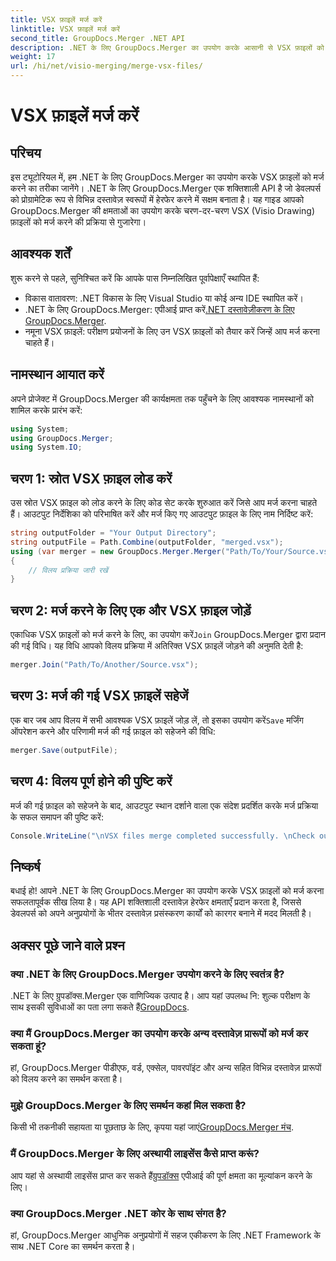 ```yaml
---
title: VSX फ़ाइलें मर्ज करें
linktitle: VSX फ़ाइलें मर्ज करें
second_title: GroupDocs.Merger .NET API
description: .NET के लिए GroupDocs.Merger का उपयोग करके आसानी से VSX फ़ाइलों को मर्ज करना सीखें। यह व्यापक गाइड दस्तावेज़ हेरफेर कार्यों को सरल बनाता है।
weight: 17
url: /hi/net/visio-merging/merge-vsx-files/
---
```


# VSX फ़ाइलें मर्ज करें

## परिचय
इस ट्यूटोरियल में, हम .NET के लिए GroupDocs.Merger का उपयोग करके VSX फ़ाइलों को मर्ज करने का तरीका जानेंगे। .NET के लिए GroupDocs.Merger एक शक्तिशाली API है जो डेवलपर्स को प्रोग्रामेटिक रूप से विभिन्न दस्तावेज़ स्वरूपों में हेरफेर करने में सक्षम बनाता है। यह गाइड आपको GroupDocs.Merger की क्षमताओं का उपयोग करके चरण-दर-चरण VSX (Visio Drawing) फ़ाइलों को मर्ज करने की प्रक्रिया से गुजारेगा।
## आवश्यक शर्तें
शुरू करने से पहले, सुनिश्चित करें कि आपके पास निम्नलिखित पूर्वापेक्षाएँ स्थापित हैं:
- विकास वातावरण: .NET विकास के लिए Visual Studio या कोई अन्य IDE स्थापित करें।
-  .NET के लिए GroupDocs.Merger: एपीआई प्राप्त करें[.NET दस्तावेज़ीकरण के लिए GroupDocs.Merger](https://tutorials.groupdocs.com/merger/net/).
- नमूना VSX फ़ाइलें: परीक्षण प्रयोजनों के लिए उन VSX फ़ाइलों को तैयार करें जिन्हें आप मर्ज करना चाहते हैं।

## नामस्थान आयात करें
अपने प्रोजेक्ट में GroupDocs.Merger की कार्यक्षमता तक पहुँचने के लिए आवश्यक नामस्थानों को शामिल करके प्रारंभ करें:
```csharp
using System; 
using GroupDocs.Merger;
using System.IO;
```
## चरण 1: स्रोत VSX फ़ाइल लोड करें
उस स्रोत VSX फ़ाइल को लोड करने के लिए कोड सेट करके शुरुआत करें जिसे आप मर्ज करना चाहते हैं। आउटपुट निर्देशिका को परिभाषित करें और मर्ज किए गए आउटपुट फ़ाइल के लिए नाम निर्दिष्ट करें:
```csharp
string outputFolder = "Your Output Directory";
string outputFile = Path.Combine(outputFolder, "merged.vsx");
using (var merger = new GroupDocs.Merger.Merger("Path/To/Your/Source.vsx"))
{
    // विलय प्रक्रिया जारी रखें
}
```
## चरण 2: मर्ज करने के लिए एक और VSX फ़ाइल जोड़ें
 एकाधिक VSX फ़ाइलों को मर्ज करने के लिए, का उपयोग करें`Join` GroupDocs.Merger द्वारा प्रदान की गई विधि। यह विधि आपको विलय प्रक्रिया में अतिरिक्त VSX फ़ाइलें जोड़ने की अनुमति देती है:
```csharp
merger.Join("Path/To/Another/Source.vsx");
```
## चरण 3: मर्ज की गई VSX फ़ाइलें सहेजें
 एक बार जब आप विलय में सभी आवश्यक VSX फ़ाइलें जोड़ लें, तो इसका उपयोग करें`Save` मर्जिंग ऑपरेशन करने और परिणामी मर्ज की गई फ़ाइल को सहेजने की विधि:
```csharp
merger.Save(outputFile);
```
## चरण 4: विलय पूर्ण होने की पुष्टि करें
मर्ज की गई फ़ाइल को सहेजने के बाद, आउटपुट स्थान दर्शाने वाला एक संदेश प्रदर्शित करके मर्ज प्रक्रिया के सफल समापन की पुष्टि करें:
```csharp
Console.WriteLine("\nVSX files merge completed successfully. \nCheck output in {0}", outputFolder);
```

## निष्कर्ष
बधाई हो! आपने .NET के लिए GroupDocs.Merger का उपयोग करके VSX फ़ाइलों को मर्ज करना सफलतापूर्वक सीख लिया है। यह API शक्तिशाली दस्तावेज़ हेरफेर क्षमताएँ प्रदान करता है, जिससे डेवलपर्स को अपने अनुप्रयोगों के भीतर दस्तावेज़ प्रसंस्करण कार्यों को कारगर बनाने में मदद मिलती है।

## अक्सर पूछे जाने वाले प्रश्न
### क्या .NET के लिए GroupDocs.Merger उपयोग करने के लिए स्वतंत्र है?
 .NET के लिए ग्रुपडॉक्स.Merger एक वाणिज्यिक उत्पाद है। आप यहां उपलब्ध नि: शुल्क परीक्षण के साथ इसकी सुविधाओं का पता लगा सकते हैं[GroupDocs](https://releases.groupdocs.com/).
### क्या मैं GroupDocs.Merger का उपयोग करके अन्य दस्तावेज़ प्रारूपों को मर्ज कर सकता हूं?
हां, GroupDocs.Merger पीडीएफ, वर्ड, एक्सेल, पावरपॉइंट और अन्य सहित विभिन्न दस्तावेज़ प्रारूपों को विलय करने का समर्थन करता है।
### मुझे GroupDocs.Merger के लिए समर्थन कहां मिल सकता है?
 किसी भी तकनीकी सहायता या पूछताछ के लिए, कृपया यहां जाएं[GroupDocs.Merger मंच](https://forum.groupdocs.com/c/merger/32).
### मैं GroupDocs.Merger के लिए अस्थायी लाइसेंस कैसे प्राप्त करूं?
 आप यहां से अस्थायी लाइसेंस प्राप्त कर सकते हैं[ग्रुपडॉक्स](https://purchase.groupdocs.com/temporary-license/) एपीआई की पूर्ण क्षमता का मूल्यांकन करने के लिए।
### क्या GroupDocs.Merger .NET कोर के साथ संगत है?
हां, GroupDocs.Merger आधुनिक अनुप्रयोगों में सहज एकीकरण के लिए .NET Framework के साथ .NET Core का समर्थन करता है।